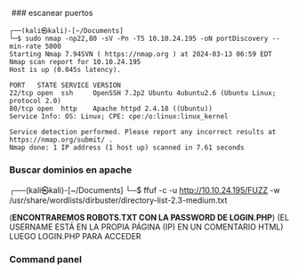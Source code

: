 ### escanear puertos

```
┌──(kali㉿kali)-[~/Documents]
└─$ sudo nmap -np22,80 -sV -Pn -T5 10.10.24.195 -oN portDiscovery --min-rate 5000
Starting Nmap 7.94SVN ( https://nmap.org ) at 2024-03-13 06:59 EDT
Nmap scan report for 10.10.24.195
Host is up (0.045s latency).

PORT   STATE SERVICE VERSION
22/tcp open  ssh     OpenSSH 7.2p2 Ubuntu 4ubuntu2.6 (Ubuntu Linux; protocol 2.0)
80/tcp open  http    Apache httpd 2.4.18 ((Ubuntu))
Service Info: OS: Linux; CPE: cpe:/o:linux:linux_kernel

Service detection performed. Please report any incorrect results at https://nmap.org/submit/ .
Nmap done: 1 IP address (1 host up) scanned in 7.61 seconds

```

### Buscar dominios en apache
┌──(kali㉿kali)-[~/Documents]
└─$ ffuf -c -u http://10.10.24.195/FUZZ -w /usr/share/wordlists/dirbuster/directory-list-2.3-medium.txt 

(**ENCONTRAREMOS ROBOTS.TXT CON LA PASSWORD DE LOGIN.PHP**)
(EL USERNAME ESTÁ EN LA PROPIA PÁGINA (IP) EN UN COMENTARIO HTML)
LUEGO LOGIN.PHP PARA ACCEDER

### Command panel
